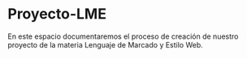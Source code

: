 # Proyecto-LME
En este espacio documentaremos el proceso de creación de nuestro proyecto de la materia Lenguaje de Marcado y Estilo Web. 
